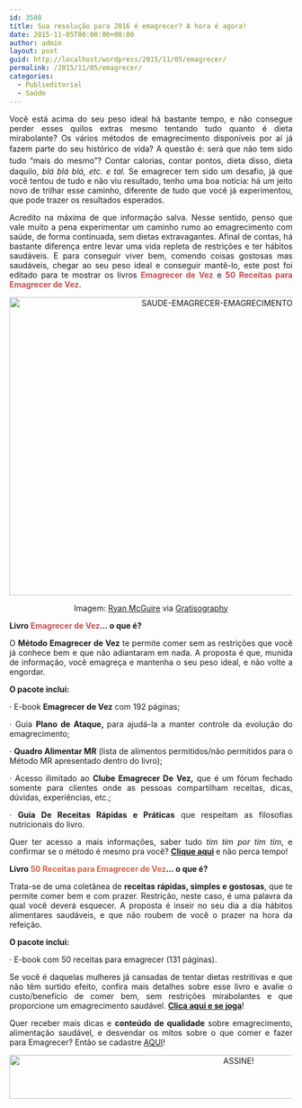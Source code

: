 ```yaml
---
id: 3508
title: Sua resolução para 2016 é emagrecer? A hora é agora!
date: 2015-11-05T00:00:00+00:00
author: admin
layout: post
guid: http://localhost/wordpress/2015/11/05/emagrecer/
permalink: /2015/11/05/emagrecer/
categories:
  - Publieditorial
  - Saúde
---
```

<p align="justify">
  Você está acima do seu peso ideal há bastante tempo, e não consegue perder esses quilos extras mesmo tentando tudo quanto é dieta mirabolante? Os vários métodos de emagrecimento disponíveis por aí já fazem parte do seu histórico de vida? A questão é: <span style="font-family: inherit; font-style: inherit; font-weight: inherit; line-height: 1.5;">será que não tem sido tudo “mais do mesmo”? </span>Contar calorias, contar pontos, dieta disso, dieta daquilo, <em>blá blá blá, etc. e tal. </em>Se emagrecer tem sido um desafio, já que você tentou de tudo e não viu resultado, tenho uma boa notícia: há um jeito novo de trilhar esse caminho, diferente de tudo que você já experimentou, que pode trazer os resultados esperados.
</p>

<p align="justify">
  Acredito na máxima de que informação salva. Nesse sentido, penso que vale muito a pena experimentar um caminho rumo ao emagrecimento com saúde, de forma continuada, sem dietas extravagantes. Afinal de contas, há bastante diferença entre levar uma vida repleta de restrições e ter hábitos saudáveis. E para conseguir viver bem, comendo coisas gostosas mas saudáveis, chegar ao seu peso ideal e conseguir mantê-lo, este post foi editado para te mostrar os livros <strong><span style="color: #c0504d;">Emagrecer de Vez</span></strong> e <strong><span style="color: #c0504d;">50 Receitas para Emagrecer de Vez</span></strong>.
</p>

<p align="center">
  <a href="http://www.trololodemulher.com.br/blog/wp-content/uploads/2015/11/SAUDE-EMAGRECER-EMAGRECIMENTO-SAUDAVEL.jpg"><img class="alignnone size-full wp-image-11647" src="http://www.trololodemulher.com.br/blog/wp-content/uploads/2015/11/SAUDE-EMAGRECER-EMAGRECIMENTO-SAUDAVEL.jpg" alt="SAUDE-EMAGRECER-EMAGRECIMENTO SAUDAVEL" width="800" height="530" /></a>
</p>

<p align="center">
  Imagem: <a href="http://www.laughandpee.com/" target="_blank">Ryan McGuire</a> via <a href="http://www.gratisography.com/#all" target="_blank">Gratisography</a>
</p>

<p align="justify">
  <strong>Livro <span style="color: #c0504d;">Emagrecer de Vez</span>… o</strong><strong> que é?</strong>
</p>

<p align="justify">
  O <strong>Método Emagrecer de Vez</strong> te permite comer sem as restrições que você já conhece bem e que não adiantaram em nada. A proposta é que, munida de informação, você emagreça e mantenha o seu peso ideal, e não volte a engordar.
</p>

<p align="justify">
  <b>O pacote inclui:</b>
</p>

<p align="justify">
  · E-book <strong>Emagrecer de Vez</strong> com 192 páginas;
</p>

<p align="justify">
  · Guia <strong>Plano de Ataque, </strong>para ajudá-la a manter controle da evolução do emagrecimento;
</p>

<p align="justify">
  · <strong>Quadro Alimentar MR</strong> (lista de alimentos permitidos/não permitidos para o Método MR apresentado dentro do livro);
</p>

<p align="justify">
  · Acesso ilimitado ao <strong>Clube Emagrecer De Vez,</strong> que é um fórum fechado somente para clientes onde as pessoas compartilham receitas, dicas, dúvidas, experiências, etc.;
</p>

<p align="justify">
  · <strong>Guia De Receitas Rápidas e Práticas</strong> que respeitam as filosofias nutricionais do livro.
</p>

<p align="justify">
  Quer ter acesso a mais informações, saber tudo <em>tim tim por tim tim</em>, e confirmar se o método é mesmo pra você? <strong><a href="http://hotmart.net.br/show.html?a=O3480332W&ap=440d&src=trololo" target="_blank">Clique aqui</a> </strong>e não perca tempo!
</p>

<p align="justify">
  <strong>Livro <span style="color: #d16349;">50 Receitas para Emagrecer de Vez</span>… o que é?</strong>
</p>

<p align="justify">
  Trata-se de uma coletânea de <strong>receitas rápidas, simples e gostosas</strong>, que te permite comer bem e com prazer. Restrição, neste caso, é uma palavra da qual você deverá esquecer. A proposta é inseir no seu dia a dia hábitos alimentares saudáveis, e que não roubem de você o prazer na hora da refeição.
</p>

<p align="justify">
  <b>O pacote inclui:</b>
</p>

<p align="justify">
  · E-book com 50 receitas para emagrecer (131 páginas).
</p>

<p align="justify">
  Se você é daquelas mulheres já cansadas de tentar dietas restritivas e que não têm surtido efeito, confira mais detalhes sobre esse livro e avalie o custo/benefício de comer bem, sem restrições mirabolantes e que proporcione um emagrecimento saudável. <strong><a href="http://hotmart.net.br/show.html?a=C3480457P&src=trololo" target="_blank">Clica aqui e se joga</a></strong>!
</p>

<p align="justify">
  Quer receber mais dicas e <strong>conteúdo de qualidade</strong> sobre emagrecimento, alimentação saudável, e desvendar os mitos sobre o que comer e fazer para Emagrecer? Então se cadastre <a href="http://corpoementeemforma.com/emagrecer-de-vez" target="_blank">AQUI</a>!
</p>

<p align="center">
  <a href="http://feedburner.google.com/fb/a/mailverify?uri=blogBichaFemea&loc=en_US" target="_blank"><img class="alignnone size-full wp-image-10439" src="http://www.trololodemulher.com.br/blog/wp-content/uploads/2014/09/ASSINE.png" alt="ASSINE!" width="800" height="78" /></a>
</p>

<p align="justify">